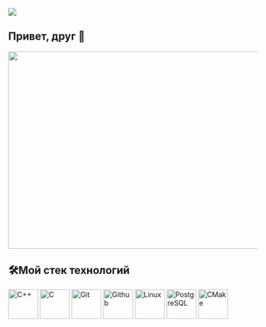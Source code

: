 ![](https://komarev.com/ghpvc/?username=RomanB51)
## Привет, друг 👋
<p align="center">
  <img src="https://media.giphy.com/media/v1.Y2lkPTc5MGI3NjExZDdxNjRpZ2Y3bm9lNHo1cWVvYm81aTU0eW5iNHgwcmp4Y2pqaWU3YyZlcD12MV9naWZzX3NlYXJjaCZjdD1n/qgQUggAC3Pfv687qPC/giphy.gif" width="800" height="400"/>
</p>


## 🛠️Мой стек технологий
<p>
<img src="https://github.com/RomanB51/Image_for_readme/blob/main/C%2B%2B-icon.png" width="60" height="60" title="C++"/>
<img src="https://github.com/RomanB51/Image_for_readme/blob/main/C-icon.png" width="60" height="60" title="C"/>
<img src="https://github.com/RomanB51/Image_for_readme/blob/main/Git-icon.png" width="60" height="60" title="Git"/>
<img src="https://github.com/RomanB51/Image_for_readme/blob/main/Github-icon.png" width="60" height="60" title="Github"/>
<img src="https://github.com/RomanB51/Image_for_readme/blob/main/Linux-icon.png" width="60" height="60" title="Linux"/>
<img src="https://github.com/RomanB51/Image_for_readme/blob/main/PostgreSQL-icon.png" width="60" height="60" title="PostgreSQL"/>   
<img src="https://img.shields.io/badge/-white?style=for-the-badge&logo=cmake&logoColor=7CFC00" width="60" height="60" title="CMake"/>
</p>

